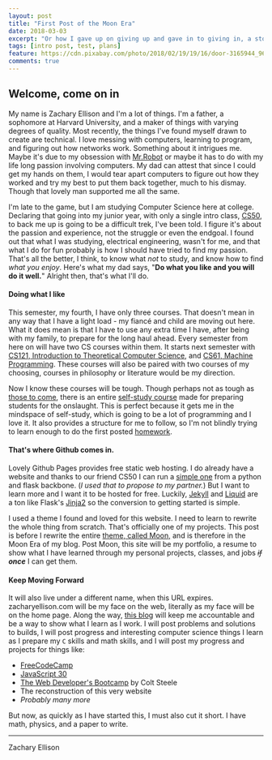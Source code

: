 ```yaml
---
layout: post
title: "First Post of the Moon Era"
date: 2018-03-03
excerpt: "Or how I gave up on giving up and gave in to giving in, a story of accountability"
tags: [intro post, test, plans]
feature: https://cdn.pixabay.com/photo/2018/02/19/19/16/door-3165944_960_720.jpg
comments: true
---
```


## Welcome, come on in

My name is Zachary Ellison and I'm a lot of things. I'm a father, a sophomore at Harvard University, and a maker of things with varying degrees of quality. Most recently, the things I've found myself drawn to create are technical. I love messing with computers, learning to program, and figuring out how networks work. Something about it intrigues me. Maybe it's due to my obsession with [Mr.Robot][Mr.Robot] or maybe it has to do with my life long passion involving computers. My dad can attest that since I could get my hands on them, I would tear apart computers to figure out how they worked and try my best to put them back together, much to his dismay. Though that lovely man supported me all the same.

I'm late to the game, but I am studying Computer Science here at college. Declaring that going into my junior year, with only a single intro class, [CS50][CS50], to back me up is going to be a difficult trek, I've been told. I figure it's about the passion and experience, not the struggle or even the endgoal. I found out that what I was studying, electrical engineering, wasn't for me, and that what I do for fun probably is how I should have tried to find my passion. That's all the better, I think, to know what _not_ to study, and know how to find _what you enjoy_. Here's what my dad says, "**Do what you like and you will do it well.**" Alright then, that's what I'll do.

#### Doing what I like

This semester, my fourth, I have only three courses. That doesn't mean in any way that I have a light load - my fiancé and child are moving out here. What it does mean is that I have to use any extra time I have, after being with my family, to prepare for the long haul ahead. Every semester from here on will have two CS courses within them. It starts next semester with [CS121, Introduction to Theoretical Computer Science][CS121], and [CS61, Machine Programming][CS61]. These courses will also be paired with two courses of my choosing, courses in philosophy or literature would be my direction.

Now I know these courses will be tough. Though perhaps not as tough as [those to come][isurvived], there is an entire [self-study course][self-study] made for preparing students for the onslaught. This is perfect because it gets me in the mindspace of self-study, which is going to be a lot of programming and I love it. It also provides a structure for me to follow, so I'm not blindly trying to learn enough to do the first posted [homework][pset0].

#### That's where Github comes in. 
Lovely Github Pages provides free static web hosting. I do already have a website and thanks to our friend CS50 I can run a [simple one][video] from a python and flask backbone. (_I used that to propose to my partner._) But I want to learn more and I want it to be hosted for free. Luckily, [Jekyll][Jekyll] and [Liquid][Liquid] are a ton like Flask's [Jinja2][Jinja] so the conversion to getting started is simple.

I used a theme I found and loved for this website. I need to learn to rewrite the whole thing from scratch. That's officially one of my projects. This post is before I rewrite the entire [theme, called Moon,][Moon] and is therefore in the Moon Era of my blog. 
Post Moon, this site will be my portfolio, a resume to show what I have learned through my personal projects, classes, and jobs <s> _if_</s> **_once_** I can get them. 

#### Keep Moving Forward

It will also live under a different name, when this URL expires. zacharyellison.com will be my face on the web, literally as my face will be on the home page.
Along the way, [this blog][blog] will keep me accountable and be a way to show what I learn as I work. I will post problems and solutions to builds, I will post progress and interesting computer science things I learn as I prepare my `C` skills and math skills, and I will post my progress and projects for things like: 
*   [FreeCodeCamp][FCC]
*   [JavaScript 30][JS30]
*   [The Web Developer's Bootcamp][Bootcamp] by Colt Steele
*   The reconstruction of this very website
*   _Probably many more_

But now, as quickly as I have started this, I must also cut it short. I have math, physics, and a paper to write.

***

Zachary Ellison

[CS50]:cs50.harvard.edu
[Mr.Robot]:https://en.wikipedia.org/wiki/Mr._Robot
[CS121]:http://www.boazbarak.org/cs121/
[CS61]:https://cs61.seas.harvard.edu/wiki/2017/Home
[isurvived]:http://www.ratemyprofessors.com/ShowRatings.jsp?tid=774048
[self-study]:http://www.introtcs.org/public/lec_00_1_math_background.html
[pset0]:http://www.boazbarak.org/cs121/homework0.pdf
[video]:https://www.youtube.com/watch?v=JEKQFqD9W1Q
[Jekyll]:https://jekyllrb.com/
[Liquid]:https://github.com/Shopify/liquid/wiki
[Jinja]:http://jinja.pocoo.org/docs/2.10/
[Moon]:http://taylantatli.github.io/Moon/
[blog]:zellison.me/posts/
[FCC]:https://www.freecodecamp.org
[JS30]:https://javascript30.com/
[Bootcamp]:https://www.udemy.com/the-web-developer-bootcamp/
